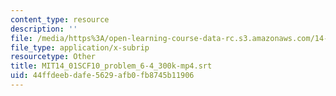 ```yaml
---
content_type: resource
description: ''
file: /media/https%3A/open-learning-course-data-rc.s3.amazonaws.com/14-01sc-principles-of-microeconomics-fall-2011/44ffdeebdafe5629afb0fb8745b11906_MIT14_01SCF10_problem_6-4_300k-mp4.vtt
file_type: application/x-subrip
resourcetype: Other
title: MIT14_01SCF10_problem_6-4_300k-mp4.srt
uid: 44ffdeeb-dafe-5629-afb0-fb8745b11906
---
```

